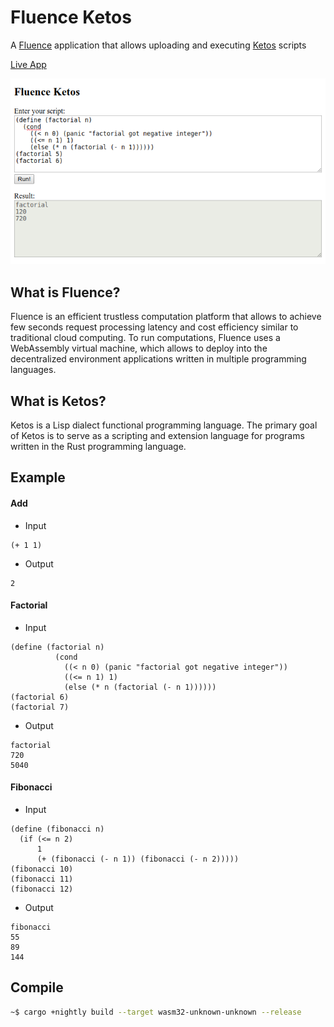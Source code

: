 # Fluence Ketos

A [Fluence](https://fluence.network/) application that allows uploading and executing [Ketos](https://github.com/murarth/ketos) scripts

[Live App](http://ipfs.fluence.one:8080/ipfs/QmWepMjfxeNJn4R5yRt4dMF4TJZZKdtyxsRvfrMmHy1Zz2/index.html)

![Screenshot](Screenshot.png)

## What is Fluence?
Fluence is an efficient trustless computation platform that allows to achieve few seconds request processing latency and cost efficiency similar to traditional cloud computing. To run computations, Fluence uses a WebAssembly virtual machine, which allows to deploy into the decentralized environment applications written in multiple programming languages.

## What is Ketos?
Ketos is a Lisp dialect functional programming language.
The primary goal of Ketos is to serve as a scripting and extension language for programs written in the Rust programming language.

## Example

#### Add

- Input

```
(+ 1 1)
```

- Output

```
2
```

#### Factorial

- Input

```
(define (factorial n)
          (cond
            ((< n 0) (panic "factorial got negative integer"))
            ((<= n 1) 1)
            (else (* n (factorial (- n 1))))))
(factorial 6)
(factorial 7)
```

- Output

```
factorial
720
5040
```

#### Fibonacci

- Input

```
(define (fibonacci n)
  (if (<= n 2)
      1
      (+ (fibonacci (- n 1)) (fibonacci (- n 2)))))
(fibonacci 10)
(fibonacci 11)
(fibonacci 12)
```

- Output

```
fibonacci
55
89
144
```

## Compile

```bash
~$ cargo +nightly build --target wasm32-unknown-unknown --release
```
